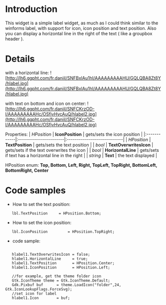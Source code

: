 # Introduction #

This widget is a simple label widget, as much as I could think similar to the winforms label, with support for icon, icon position and text position. Also you can display a horizontal line in the right of the text ( like a groupbox header ).

# Details #

with a horizontal line:
![http://lh6.ggpht.com/fr.daniil/SNFBxlAu1hI/AAAAAAAAAHU/GQLQBA8Zt8Y/hlabel.jpg](http://lh6.ggpht.com/fr.daniil/SNFBxlAu1hI/AAAAAAAAAHU/GQLQBA8Zt8Y/hlabel.jpg)

with text on bottom and icon on center:
![http://lh6.ggpht.com/fr.daniil/SNFCKrzOD-I/AAAAAAAAAHc/OSfjvHvcAuQ/hlabel2.jpg](http://lh6.ggpht.com/fr.daniil/SNFCKrzOD-I/AAAAAAAAAHc/OSfjvHvcAuQ/hlabel2.jpg)

Properties:
| _HPosition_ | **IconPosition**       | gets/sets the icon position |
|:------------|:-----------------------|:----------------------------|
| _HPosition_ | **TextPosition**       | gets/sets the text position |
| _bool_      | **TextOverwritesIcon** | gets/sets if the text overwrites the icon   |
| _bool_      | **HorizontalLine**     | gets/sets if text has a horizontal line in the right |
| _string_    | **Text**               | the text displayed          |


HPosition enum:
**Top, Bottom, Left, Right, TopLeft, TopRight, BottomLeft, BottomRight, Center**

# Code samples #

  * How to set the text position:
```
   lbl.TextPosition     = HPosition.Bottom;
```

  * How to set the icon position:
```
   lbl.IconPosition         = HPosition.TopRight;
```

  * code sample:
```

   hlabel1.TextOverwritesIcon = false;
   hlabel1.HorizontalLine     = true;
   hlabel1.TextPosition       = HPosition.Center;
   hlabel1.IconPosition       = HPosition.Left;

   //for example, get the theme folder icon
   Gtk.IconTheme theme = Gtk.IconTheme.Default;
   Gdk.Pixbuf buf      = theme.LoadIcon("folder",24, Gtk.IconLookupFlags.ForceSvg);
   //set icon for label
   hlabel1.Icon        = buf;
```